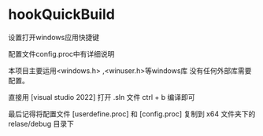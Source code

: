 # hookQuickBuild
设置打开windows应用快捷键

配置文件config.proc中有详细说明

本项目主要运用<windows.h> ,<winuser.h>等windows库
没有任何外部库需要配置。

直接用 [visual studio 2022] 打开 .sln 文件
ctrl + b 编译即可

最后记得将配置文件 [userdefine.proc] 和 [config.proc] 
复制到 x64 文件夹下的 relase/debug 目录下
